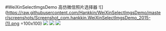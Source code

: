 #WeiXinSelectImgsDemo
高仿微信照片选择器
![](https://raw.githubusercontent.com/Hankkin/WeiXinSelectImgsDemo/master/screenshots/Screenshot_com.hankkin.WeiXinSelectImgsDemo_2015-(1).png =100x100)
![](https://raw.githubusercontent.com/Hankkin/WeiXinSelectImgsDemo/master/screenshots/Screenshot_com.hankkin.WeiXinSelectImgsDemo_2015-(2).png)
![](https://raw.githubusercontent.com/Hankkin/WeiXinSelectImgsDemo/master/screenshots/Screenshot_com.hankkin.WeiXinSelectImgsDemo_2015-(0).png)
![](https://raw.githubusercontent.com/Hankkin/WeiXinSelectImgsDemo/master/screenshots/Screenshot_com.hankkin.WeiXinSelectImgsDemo_2015-.png)
